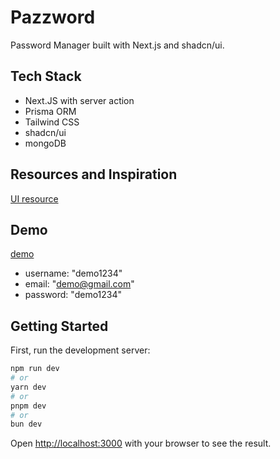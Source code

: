 # Pazzword

Password Manager built with Next.js and shadcn/ui.

## Tech Stack

- Next.JS with server action
- Prisma ORM
- Tailwind CSS
- shadcn/ui
-  mongoDB

## Resources and Inspiration

[UI resource](https://dribbble.com/shots/22572958-Password-Manager-App-Dashboard-Page-Light)

## Demo

[demo](https://pazzword-manager.vercel.app/)

- username: "demo1234"
- email: "demo@gmail.com"
- password: "demo1234"

## Getting Started

First, run the development server:

```bash
npm run dev
# or
yarn dev
# or
pnpm dev
# or
bun dev
```

Open [http://localhost:3000](http://localhost:3000) with your browser to see the result.
